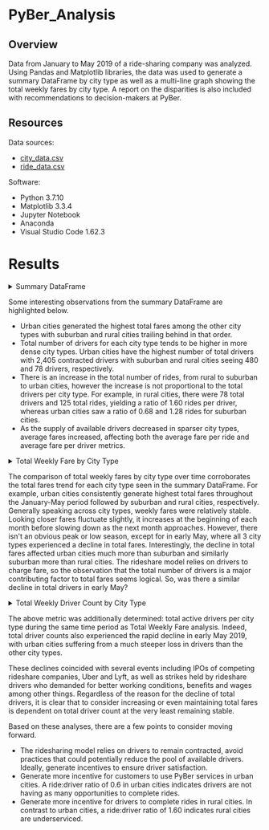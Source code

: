 # PyBer_Analysis

## Overview
Data from January to May 2019 of a ride-sharing company was analyzed. Using Pandas and Matplotlib libraries, the data was used to generate a summary DataFrame by city type as well as a multi-line graph showing the total weekly fares by city type. A report on the disparities is also included with recommendations to decision-makers at PyBer. 

## Resources
Data sources: 
* [city_data.csv](Resources/city_data.csv)
* [ride_data.csv](Resources/ride_data.csv)

Software:
* Python 3.7.10
* Matplotlib 3.3.4
* Jupyter Notebook
* Anaconda
* Visual Studio Code 1.62.3

# Results
 <details>
    <summary>Summary DataFrame</summary>
    <img src="analysis/pyber_summary_df.png"> 
  </details>

Some interesting observations from the summary DataFrame are highlighted below. 
* Urban cities generated the highest total fares among the other city types with suburban and rural cities trailing behind in that order. 
* Total number of drivers for each city type tends to be higher in more dense city types. Urban cities have the highest number of total drivers with 2,405 contracted drivers with suburban and rural cities seeing 480 and 78 drivers, respectively. 
* There is an increase in the total number of rides, from rural to suburban to urban cities, however the increase is not proportional to the total drivers per city type. For example, in rural cities, there were 78 total drivers and 125 total rides, yielding a ratio of 1.60 rides per driver, whereas urban cities saw a ratio of 0.68 and 1.28 rides for suburban cities. 
* As the supply of available drivers decreased in sparser city types, average fares increased, affecting both the average fare per ride and average fare per driver metrics.  

 <details>
    <summary>Total Weekly Fare by City Type</summary>
    <img src="analysis/PyBer_fare_summary.png"> 
  </details>

The comparison of total weekly fares by city type over time corroborates the total fares trend for each city type seen in the summary DataFrame. For example, urban cities consistently generate highest total fares throughout the January-May period followed by suburban and rural cities, respectively. Generally speaking across city types, weekly fares were relatively stable. Looking closer fares fluctuate slightly, it increases at the beginning of each month before slowing down as the next month approaches. However, there isn't an obvious peak or low season, except for in early May, where all 3 city types experienced a decline in total fares. Interestingly, the decline in total fares affected urban cities much more than suburban and similarly suburban more than rural cities. The rideshare model relies on drivers to charge fare, so the observation that the total number of drivers is a major contributing factor to total fares seems logical. So, was there a similar decline in total drivers in early May?

 <details>
    <summary>Total Weekly Driver Count by City Type</summary>
    <img src=""> 
  </details>

The above metric was additionally determined: total active drivers per city type during the same time period as Total Weekly Fare analysis. Indeed, total driver counts also experienced the rapid decline in early May 2019, with urban cities suffering from a much steeper loss in drivers than the other city types. 

These declines coincided with several events including IPOs of competing rideshare companies, Uber and Lyft, as well as strikes held by rideshare drivers who demanded for better working conditions, benefits and wages among other things. Regardless of the reason for the decline of total drivers, it is clear that to consider increasing or even maintaining total fares is dependent on total driver count at the very least remaining stable. 

Based on these analyses, there are a few points to consider moving forward.
* The ridesharing model relies on drivers to remain contracted, avoid practices that could potentially reduce the pool of available drivers. Ideally, generate incentives to ensure driver satisfaction.
* Generate more incentive for customers to use PyBer services in urban cities. A ride:driver ratio of 0.6 in urban cities indicates drivers are not having as many opportunities to complete rides.
* Generate more incentive for drivers to complete rides in rural cities. In contrast to urban cities, a ride:driver ratio of 1.60 indicates rural cities are underserviced. 
 
